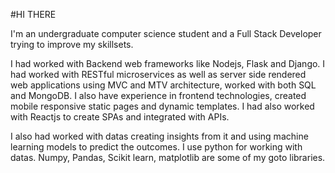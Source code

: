 #HI THERE

I'm an undergraduate computer science student and a Full Stack Developer trying to improve my skillsets.

I had worked with Backend web frameworks like Nodejs, Flask and Django. I had worked with RESTful microservices as well as server side rendered web applications using MVC and MTV 
architecture, worked with both SQL and MongoDB. I also have experience in frontend technologies, created mobile responsive static pages and dynamic templates. 
I had also worked with Reactjs to create SPAs and integrated with APIs.

I also had worked with datas creating insights from it and using machine learning models to predict the outcomes. I use python for working with datas. Numpy, Pandas, Scikit learn,
matplotlib are some of my goto libraries.
